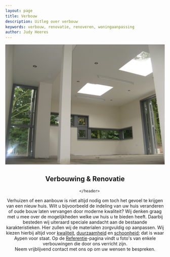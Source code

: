 ```yaml
---
layout: page
title: Verbouw
description: Uitleg over verbouw
keywords: verbouw, renovatie, renoveren, woningaanpassing
author: Judy Heeres
---
```

<article class="blog full">
    <div class="image">
        <img src="/img/verbouw.jpg" alt="Header aypen">
    </div>
    <!-- Inner -->
    <div class="inner">
        <header>
            <h1>Verbouwing & Renovatie</h1>
          
        </header>
  <p>Verhuizen of een aanbouw is niet altijd nodig om toch het gevoel te krijgen van een nieuw huis. 
    Wilt u bijvoorbeeld de indeling van uw huis veranderen of oude bouw laten vervangen door moderne kwaliteit?
    Wij denken graag met u mee over de mogelijkheden welke uw huis u te bieden heeft. Daarbij besteden wij 
    uiteraard speciale aandacht aan de bestaande karakteristieken. Hier zullen wij de materialen zorgvuldig 
    op aanpassen. Wij kiezen hierbij altijd voor <a href="/kwaliteit">kwaliteit</a>, <a href="/duurzaam">duurzaamheid</a> en <a href="/schoonheid">schoonheid</a>; dat is waar Aypen voor staat.
    Op de <a href="/referenties">Referentie</a>-pagina vindt u foto's van enkele verbouwingen die door ons verricht zijn.<br /> 
    Neem vrijblijvend contact met ons op om uw wensen te bespreken.</p>        
        </div>
</article>
 
